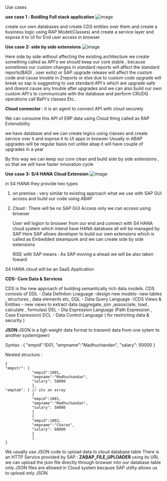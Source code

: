 Use cases 

**use case 1 :**
**Buidling Full stack application**
![image](https://github.com/user-attachments/assets/aec5cac4-41de-41e3-918a-88ea147a3ab8)

create our own databases and create CDS entities over them and create a business logic using RAP Model(Classes)
and create a service layer and expose it to UI for End user access in browser

**Use case 2:**
**side by side extensions**
![image](https://github.com/user-attachments/assets/fe7e038e-2f86-40ea-a87a-c382516ac41e)

Here side by side without affecting the existing architecture we create something called as API's
we should keep our core stable , because sometimes our custom changes in standard reports will affect the standard reports(BADI , user exits)
or SAP upgrade release will affect the custom code and cause trouble in Zreports or else due to custom code upgrade will break
so sap is suggesting to use standard API's which are upgrade safe and doesnt cause any trouble after upgrades and
we can also build our own custom API's to communicate with the database and perform CRUDQ operations call BaPi's classes Etc..

**Cloud connector** : it is an agent to connect API with cloud securely

We can consume this API of ERP data using Cloud thing called as RAP Extensibility

we have database and we can create logics using classes and create service over it and expose it to UI apps in browser
Usually in ABAP upgrades will be regular basis not unlike abap it will have couple of upgrades in a year

By this way we can keep our core clean and build side by side extensions , so that we will have faster innovation cycle 

**Use case 3:**
**S/4 HANA Cloud Extension**
![image](https://github.com/user-attachments/assets/98e91831-ae10-4939-ad70-a481ba94ced9)

in S4 HANA  they provide two types 
1. on premise : very similar to existing approach what we use with SAP GUi access and build our code using ABAP
2. Cloud : There will be no SAP GUI Access only we can access using browser

   User will logion to broswer from our end and connect with S4 HANA cloud system which intend have HANA database all will be managed by SAP
   Here SAP allows developer to build our own extensions which is called as Embedded steampunk and we can create side by side extensions 

   RISE with SAP means : As SAP moving a ahead we will be also taken foward 

S4 HANA cloud will be an SaaS Application


**CDS- Core Data & Services**

CDS is the new approach of building semantically rich data models.
CDS consists of
DDL - Data Defintion Lnaguage -design new models- new tables , structures , data elements etc,
DQL - Data Query Language -(CDS Views & Entities - new views to extract data (aggregate, join ,assosciate, load , calculate , formulas)
DEL - Dta Expression Language (Path Expression , Case Expression)
DCL - Data Control Language ( for restricting data & security )

**JSON**
JSON is a ligh weight data format to transmit data from one sytem to another system(peer)

Syntax :
 {
"empid":1001,
"empname":"Madhuchandan",
"salary": 50000
}

Nested structure :
```
{
"empstr": {
            "empid":1001,
            "empname":"Madhuchandan",
            "salary": 50000
            },
"emptab": [ // its an array
            {
            "empid":1001,
            "empname":"Madhuchandan",
            "salary": 50000
            }
            {
            "empid":1002,
            "empname":"Charan",
            "salary": 60000
            }
            ]
}
```

We usually use JSON code to upload data to cloud database table
There is an HTTP Service provided by SAP : **ZABAP_FILE_UPLOADER** using its URL we can upload the json file directly 
through browser into our database table
only JSON files are allowed in Cloud system because SAP utility allows us to upload only JSON






  



 





